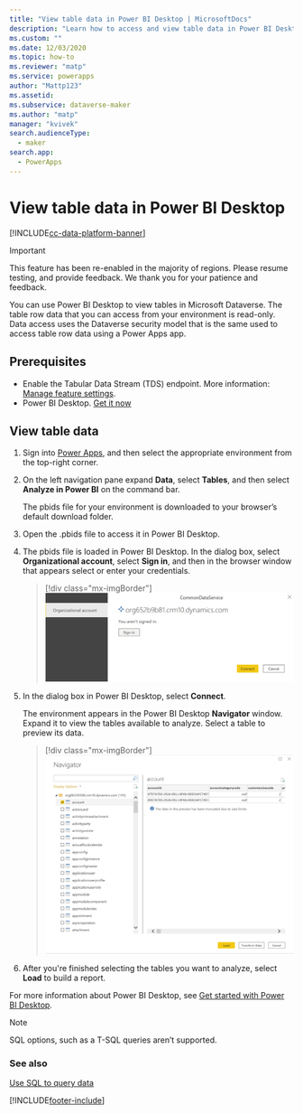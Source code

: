 ```yaml
---
title: "View table data in Power BI Desktop | MicrosoftDocs"
description: "Learn how to access and view table data in Power BI Desktop"
ms.custom: ""
ms.date: 12/03/2020
ms.topic: how-to
ms.reviewer: "matp"
ms.service: powerapps
author: "Mattp123"
ms.assetid: 
ms.subservice: dataverse-maker
ms.author: "matp"
manager: "kvivek"
search.audienceType: 
  - maker
search.app: 
  - PowerApps
---
```

# View table data in Power BI Desktop

[!INCLUDE[cc-data-platform-banner](../../includes/cc-data-platform-banner.md)]

> [!IMPORTANT]
> This feature has been re-enabled in the majority of regions. Please resume testing, and provide feedback. We thank you for your patience and feedback.

You can use Power BI Desktop to view tables in Microsoft Dataverse. The table
row data that you can access from your environment is read-only. Data access
uses the Dataverse security model that is the same used to access
table row data using a Power Apps app.

## Prerequisites

* Enable the Tabular Data Stream (TDS) endpoint. More information: [Manage feature settings](/power-platform/admin/settings-features).
* Power BI Desktop. [Get it now](https://powerbi.microsoft.com/downloads/)
          
## View table data

1.  Sign into [Power Apps](https://make.powerapps.com/), and then select the
    appropriate environment from the top-right corner.

2.  On the left navigation pane expand **Data**, select **Tables**, and then
    select **Analyze in Power BI** on the command bar.

    The pbids file for your environment is downloaded to your browser’s default download folder.

3.  Open the .pbids file to access it in Power BI Desktop.

4.  The pbids file is loaded in Power BI Desktop. In the dialog box, select **Organizational account**, select **Sign in**, and then in the browser window that appears select or enter your credentials.

    > [!div class="mx-imgBorder"] 
    > ![Sign in to connect to your environment.](media/power-bi-environment-signin.png "Sign in to connect to your environment")

5.  In the dialog box in Power BI Desktop, select **Connect**.

    The environment appears in the Power BI Desktop **Navigator** window. Expand
    it to view the tables available to analyze. Select a table to preview
    its data.

    > [!div class="mx-imgBorder"] 
    > ![table rows displayed example.](media/entity-record-data-displayed.png "table rows displayed example" )

6. After you're finished selecting the tables you want to analyze, select **Load** to build a report.

For more information about Power BI Desktop, see [Get started with Power BI Desktop](/power-bi/desktop-getting-started).

> [!NOTE]
> SQL options, such as a T-SQL queries aren’t supported.

### See also
[Use SQL to query data](../../developer/data-platform/dataverse-sql-query.md)


[!INCLUDE[footer-include](../../includes/footer-banner.md)]